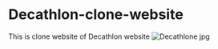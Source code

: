# Decathlon-clone-website
This is clone website of Decathlon website
![Decathlone jpg](https://user-images.githubusercontent.com/86410160/149362348-2abb1e4a-4053-4cb8-96d2-70808126e1a2.png)
